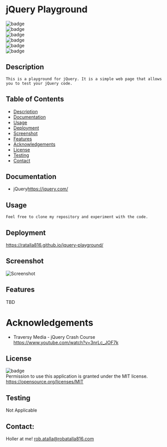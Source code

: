 # jQuery Playground

  ![badge](https://img.shields.io/github/languages/top/ratalla816/jQuery-Playground)
  <br> 
  ![badge](https://img.shields.io/github/languages/count/ratalla816/jQuery-Playground)
  <br>
  ![badge](https://img.shields.io/github/issues/ratalla816/jQuery-Playground)
  <br>
  ![badge](https://img.shields.io/github/issues-closed/ratalla816/jQuery-Playground)
  <br>
  ![badge](https://img.shields.io/github/last-commit/ratalla816/jQuery-Playground)
  <br>
  ![badge](https://img.shields.io/badge/license-MIT-important)
  
  ## Description
  
    This is a playground for jQuery. It is a simple web page that allows you to test your jQuery code.
 
  ## Table of Contents
  - [Description](#description)
  - [Documentation](#documentation)
  - [Usage](#usage)
  - [Deployment](#deployment)
  - [Screenshot](#screenshot)
  - [Features](#features)
  - [Acknowledgements](#acknowledgements)
  - [License](#license)
  - [Testing](#testing)
  - [Contact](#contact)

  ## Documentation
  
  * jQuery<https://jquery.com/>
 
  ## Usage 
    Feel free to clone my repository and experiment with the code.

  ## Deployment

https://ratalla816.github.io/jquery-playground/

  ## Screenshot
  ![Screenshot](./assets/images/jquery.gif)

  ## Features
  TBD
  
  # Acknowledgements
  
  * Traversy Media - jQuery Crash Course <https://www.youtube.com/watch?v=3nrLc_JOF7k>
    
  ## License
  ![badge](https://img.shields.io/badge/license-MIT-important)
  <br>
  Permission to use this application is granted under the MIT license. <https://opensource.org/licenses/MIT>


  ## Testing
  Not Applicable

  ## Contact:
  Holler at me! <a href="mailto:rob.atalla@robatalla816.com">rob.atalla@robatalla816.com</a>